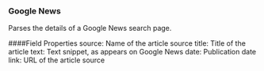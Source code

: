 ### Google News
Parses the details of a Google News search page.

####Field Properties
    source: Name of the article source
    title: Title of the article
    text: Text snippet, as appears on Google News
    date: Publication date
    link: URL of the article source
